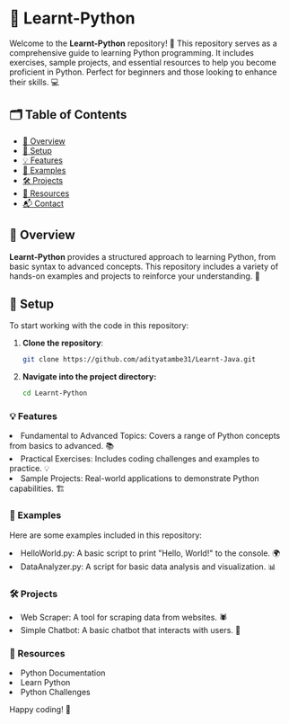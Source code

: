 # 🐍 Learnt-Python

Welcome to the **Learnt-Python** repository! 🚀 This repository serves as a comprehensive guide to learning Python programming. It includes exercises, sample projects, and essential resources to help you become proficient in Python. Perfect for beginners and those looking to enhance their skills. 💻

## 🗂️ Table of Contents

- [📖 Overview](#overview)
- [🔧 Setup](#setup)
- [💡 Features](#features)
- [📝 Examples](#examples)
- [🛠️ Projects](#projects)
- [🔗 Resources](#resources)
- [📬 Contact](#contact)

## 📖 Overview

**Learnt-Python** provides a structured approach to learning Python, from basic syntax to advanced concepts. This repository includes a variety of hands-on examples and projects to reinforce your understanding. 🌟

## 🔧 Setup

To start working with the code in this repository:

1. **Clone the repository**:
   ```bash
   git clone https://github.com/adityatambe31/Learnt-Java.git
    ```
2. **Navigate into the project directory:**
   ```bash
   cd Learnt-Python
   ```

### 💡 Features
   <li>Fundamental to Advanced Topics: Covers a range of Python concepts from basics to advanced. 📚</li>
   <li>Practical Exercises: Includes coding challenges and examples to practice. 💡</li>
   <li>Sample Projects: Real-world applications to demonstrate Python capabilities. 🏗️</li>

### 📝 Examples
Here are some examples included in this repository:

   <li>HelloWorld.py: A basic script to print "Hello, World!" to the console. 🌍</li>
   <li>DataAnalyzer.py: A script for basic data analysis and visualization. 📊</li>

### 🛠️ Projects
   <li>Web Scraper: A tool for scraping data from websites. 🕷️</li>
   <li>Simple Chatbot: A basic chatbot that interacts with users. 🤖</li>

### 🔗 Resources
   <li>Python Documentation</li>
   <li>Learn Python</li>
   <li>Python Challenges</li>

Happy coding! 🚀
